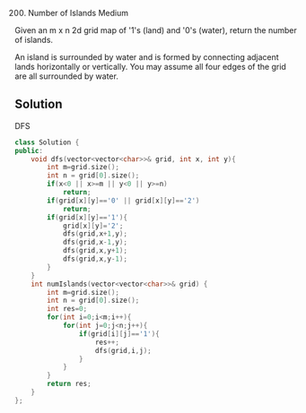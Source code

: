 200. Number of Islands
Medium

Given an m x n 2d grid map of '1's (land) and '0's (water), return the number of islands.

An island is surrounded by water and is formed by connecting adjacent lands horizontally or vertically. You may assume all four edges of the grid are all surrounded by water.

## Solution

DFS

```C++
class Solution {
public:
    void dfs(vector<vector<char>>& grid, int x, int y){
        int m=grid.size();
        int n = grid[0].size();
        if(x<0 || x>=m || y<0 || y>=n)
            return;
        if(grid[x][y]=='0' || grid[x][y]=='2')
            return;
        if(grid[x][y]=='1'){
            grid[x][y]='2';
            dfs(grid,x+1,y);
            dfs(grid,x-1,y);
            dfs(grid,x,y+1);
            dfs(grid,x,y-1);
        }
    }
    int numIslands(vector<vector<char>>& grid) {
        int m=grid.size();
        int n = grid[0].size();
        int res=0;
        for(int i=0;i<m;i++){
            for(int j=0;j<n;j++){
                if(grid[i][j]=='1'){
                    res++;
                    dfs(grid,i,j);
                }
            }
        }
        return res;
    }
};
```
